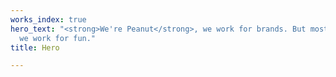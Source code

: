 ```yaml
---
works_index: true
hero_text: "<strong>We're Peanut</strong>, we work for brands. But most importantly,
  we work for fun."
title: Hero

---
```

<Hero :text="$page.frontmatter.hero_text" />
<WorksList />